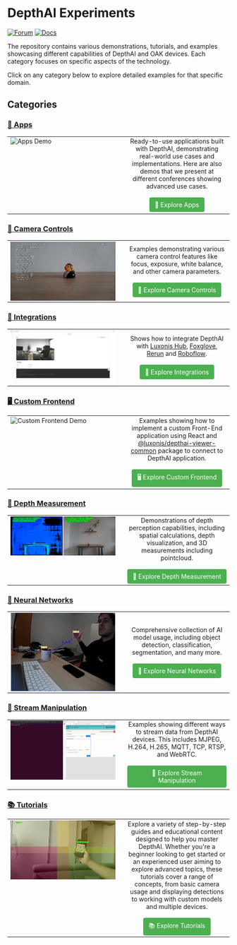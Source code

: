 # DepthAI Experiments

[![Forum](https://img.shields.io/badge/Forum-discuss-orange)](https://discuss.luxonis.com/)
[![Docs](https://img.shields.io/badge/Docs-DepthAI-yellow)](https://docs.luxonis.com)

The repository contains various demonstrations, tutorials, and examples showcasing different capabilities of DepthAI and OAK devices. Each category focuses on specific aspects of the technology.

Click on any category below to explore detailed examples for that specific domain.

## Categories

### [📱 Apps](apps/)

<table style="width: 100%; table-layout: fixed;">
  <tr>
    <td width="50%" valign="top">
      <img src="apps/default-app/media/demo.gif" alt="Apps Demo" style="width: 100%; height: auto; display: block;">
    </td>
    <td width="50%" style="padding-left: 20px;" valign="middle" align="center">
      Ready-to-use applications built with DepthAI, demonstrating real-world use cases and implementations. Here are also demos that we present at different conferences showing advanced use cases.
      <br><br>
      <a href="apps/" style="display: inline-block; padding: 8px 12px; background-color: #4CAF50; color: white; text-align: center; text-decoration: none; font-size: 14px; border-radius: 4px;">📱 Explore Apps</a>
    </td>
  </tr>
</table>

### [🎥 Camera Controls](camera-controls/)

<table style="width: 100%; table-layout: fixed;">
  <tr>
    <td width="50%" valign="top">
      <img src="camera-controls/manual-camera-control/media/example.gif" alt="Camera Controls Demo" style="width: 100%; height: auto; display: block;">
    </td>
    <td width="50%" style="padding-left: 20px;" valign="middle" align="center">
      Examples demonstrating various camera control features like focus, exposure, white balance, and other camera parameters.
      <br><br>
      <a href="camera-controls/" style="display: inline-block; padding: 8px 12px; background-color: #4CAF50; color: white; text-align: center; text-decoration: none; font-size: 14px; border-radius: 4px;">🎥 Explore Camera Controls</a>
    </td>
  </tr>
</table>

### [🔌 Integrations](integrations/)

<table style="width: 100%; table-layout: fixed;">
  <tr>
    <td width="50%" valign="top">
      <img src="integrations/hub-snaps-events/media/snap.png" alt="Integrations Demo" style="width: 100%; height: auto; display: block;">
    </td>
    <td width="50%" style="padding-left: 20px;" valign="middle" align="center">
      Shows how to integrate DepthAI with <a href="https://hub.luxonis.com/">Luxonis Hub</a>, <a href="https://docs.foxglove.dev/docs/introduction/">Foxglove</a>, <a href="https://rerun.io/docs/getting-started/what-is-rerun">Rerun</a> and <a href="https://roboflow.com">Roboflow</a>.
      <br><br>
      <a href="integrations/" style="display: inline-block; padding: 8px 12px; background-color: #4CAF50; color: white; text-align: center; text-decoration: none; font-size: 14px; border-radius: 4px;">🔌 Explore Integrations</a>
    </td>
  </tr>
</table>

### [🖥️ Custom Frontend](custom-frontend/)

<table style="width: 100%; table-layout: fixed;">
  <tr>
    <td width="50%" valign="top">
      <img src="custom-frontend/raw-stream/media/message_sending.gif" alt="Custom Frontend Demo" style="width: 100%; height: auto; display: block;">
    </td>
    <td width="50%" style="padding-left: 20px;" valign="middle" align="center">
      Examples showing how to implement a custom Front-End application using React and <a href="https://www.npmjs.com/package/@luxonis/depthai-viewer-common?activeTab=readme">@luxonis/depthai-viewer-common</a> package to connect to DepthAI application.
      <br><br>
      <a href="custom-frontend/" style="display: inline-block; padding: 8px 12px; background-color: #4CAF50; color: white; text-align: center; text-decoration: none; font-size: 14px; border-radius: 4px;">🖥️ Explore Custom Frontend</a>
    </td>
  </tr>
</table>

### [📏 Depth Measurement](depth-measurement/)

<table style="width: 100%; table-layout: fixed;">
  <tr>
    <td width="50%" valign="top">
      <img src="depth-measurement/stereo-runtime-configuration/media/example.png" alt="Depth Measurement Demo" style="width: 100%; height: auto; display: block;">
    </td>
    <td width="50%" style="padding-left: 20px;" valign="middle" align="center">
      Demonstrations of depth perception capabilities, including spatial calculations, depth visualization, and 3D measurements including pointcloud.
      <br><br>
      <a href="depth-measurement/" style="display: inline-block; padding: 8px 12px; background-color: #4CAF50; color: white; text-align: center; text-decoration: none; font-size: 14px; border-radius: 4px;">📏 Explore Depth Measurement</a>
    </td>
  </tr>
</table>

### [🧠 Neural Networks](neural-networks/)

<table style="width: 100%; table-layout: fixed;">
  <tr>
    <td width="50%" valign="top">
      <img src="neural-networks/object-detection/human-machine-safety/media/hms.gif" alt="Neural Networks Demo" style="width: 100%; height: auto; display: block;">
    </td>
    <td width="50%" style="padding-left: 20px;" valign="middle" align="center">
      Comprehensive collection of AI model usage, including object detection, classification, segmentation, and many more.
      <br><br>
      <a href="neural-networks/" style="display: inline-block; padding: 8px 12px; background-color: #4CAF50; color: white; text-align: center; text-decoration: none; font-size: 14px; border-radius: 4px;">🧠 Explore Neural Networks</a>
    </td>
  </tr>
</table>

### [🔄 Stream Manipulation](streaming/)

<table style="width: 100%; table-layout: fixed;">
  <tr>
    <td width="50%" valign="top">
      <img src="streaming/poe-mqtt/media/mqtt_client.gif" alt="Stream Manipulation Demo" style="width: 100%; height: auto; display: block;">
    </td>
    <td width="50%" style="padding-left: 20px;" valign="middle" align="center">
      Examples showing different ways to stream data from DepthAI devices. This includes MJPEG, H.264, H.265, MQTT, TCP, RTSP, and WebRTC.
      <br><br>
      <a href="streaming/" style="display: inline-block; padding: 8px 12px; background-color: #4CAF50; color: white; text-align: center; text-decoration: none; font-size: 14px; border-radius: 4px;">🔄 Explore Stream Manipulation</a>
    </td>
  </tr>
</table>

### [📚 Tutorials](tutorials/)

<table style="width: 100%; table-layout: fixed;">
  <tr>
    <td width="50%" valign="top">
      <img src="tutorials/qr-with-tiling/media/example.gif" alt="Tutorials Demo" style="width: 100%; height: auto; display: block;">
    </td>
    <td width="50%" style="padding-left: 20px;" valign="middle" align="center">
      Explore a variety of step-by-step guides and educational content designed to help you master DepthAI. Whether you're a beginner looking to get started or an experienced user aiming to explore advanced topics, these tutorials cover a range of concepts, from basic camera usage and displaying detections to working with custom models and multiple devices.
      <br><br>
      <a href="tutorials/" style="display: inline-block; padding: 8px 12px; background-color: #4CAF50; color: white; text-align: center; text-decoration: none; font-size: 14px; border-radius: 4px;">📚 Explore Tutorials</a>
    </td>
  </tr>
</table>
